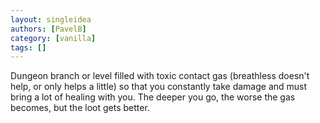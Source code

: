 ```yaml
---
layout: singleidea
authors: [PavelB]
category: [vanilla]
tags: []
---
```

Dungeon branch or level filled with toxic contact gas (breathless doesn't help, or only helps a little) so that you constantly take damage and must bring a lot of healing with you. The deeper you go, the worse the gas becomes, but the loot gets better.
